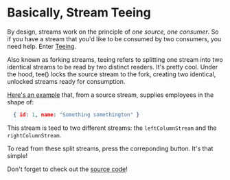 # Basically, Stream Teeing

By design, streams work on the principle of _one source, one consumer_. So if you have a stream that you'd like to be consumed by two consumers, you need help. Enter [Teeing](https://streams.spec.whatwg.org/#rs-tee).

Also known as forking streams, teeing refers to splitting one stream into two identical streams to be read by two distinct readers. It's pretty cool. Under the hood, tee() locks the source stream to the fork, creating two identical, unlocked streams ready for consumption.

[Here's an example](https://tejasq.github.io/basically-streams/examples/teeing/) that, from a source stream, supplies employees in the shape of:

```json
  { id: 1, name: "Something somethington" }
```

This stream is teed to two different streams: the `leftColumnStream` and the `rightColumnStream`.

To read from these split streams, press the correponding button. It's that simple!

Don't forget to check out the [source code](https://github.com/TejasQ/basically-streams/blob/master/examples/teeing/index.js)!
